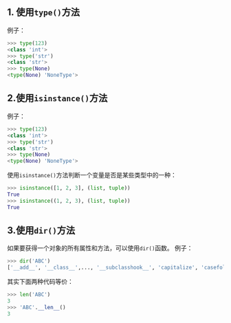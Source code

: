## 1. 使用`type()`方法
例子：
```py
>>> type(123)
<class 'int'>
>>> type('str')
<class 'str'>
>>> type(None)
<type(None) 'NoneType'>
``` 
## 2.使用`isinstance()`方法  
例子： 
```py
>>> type(123)
<class 'int'>
>>> type('str')
<class 'str'>
>>> type(None)
<type(None) 'NoneType'>
``` 
使用`isinstance()`方法判断一个变量是否是某些类型中的一种：
```py
>>> isinstance([1, 2, 3], (list, tuple))
True
>>> isinstance((1, 2, 3), (list, tuple))
True
```  
## 3.使用`dir()`方法  
如果要获得一个对象的所有属性和方法，可以使用`dir()`函数。
例子： 
```py
>>> dir('ABC')
['__add__', '__class__',..., '__subclasshook__', 'capitalize', 'casefold',..., 'zfill']
```  
其实下面两种代码等价：
```py
>>> len('ABC')
3
>>> 'ABC'.__len__()
3
```